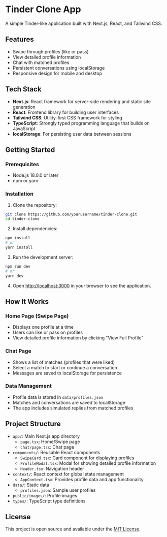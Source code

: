 # Tinder Clone App

A simple Tinder-like application built with Next.js, React, and Tailwind CSS.

## Features

- Swipe through profiles (like or pass)
- View detailed profile information
- Chat with matched profiles
- Persistent conversations using localStorage
- Responsive design for mobile and desktop

## Tech Stack

- **Next.js**: React framework for server-side rendering and static site generation
- **React**: Frontend library for building user interfaces
- **Tailwind CSS**: Utility-first CSS framework for styling
- **TypeScript**: Strongly typed programming language that builds on JavaScript
- **localStorage**: For persisting user data between sessions

## Getting Started

### Prerequisites

- Node.js 18.0.0 or later
- npm or yarn

### Installation

1. Clone the repository:
```bash
git clone https://github.com/yourusername/tinder-clone.git
cd tinder-clone
```

2. Install dependencies:
```bash
npm install
# or
yarn install
```

3. Run the development server:
```bash
npm run dev
# or
yarn dev
```

4. Open [http://localhost:3000](http://localhost:3000) in your browser to see the application.

## How It Works

### Home Page (Swipe Page)
- Displays one profile at a time
- Users can like or pass on profiles
- View detailed profile information by clicking "View Full Profile"

### Chat Page
- Shows a list of matches (profiles that were liked)
- Select a match to start or continue a conversation
- Messages are saved to localStorage for persistence

### Data Management
- Profile data is stored in `data/profiles.json`
- Matches and conversations are saved to localStorage
- The app includes simulated replies from matched profiles

## Project Structure

- `app/`: Main Next.js app directory
  - `page.tsx`: Home/Swipe page
  - `chat/page.tsx`: Chat page
- `components/`: Reusable React components
  - `SwipeCard.tsx`: Card component for displaying profiles
  - `ProfileModal.tsx`: Modal for showing detailed profile information
  - `Header.tsx`: Navigation header
- `context/`: React context for global state management
  - `AppContext.tsx`: Provides profile data and app functionality
- `data/`: Static data
  - `profiles.json`: Sample user profiles
- `public/images/`: Profile images
- `types/`: TypeScript type definitions

## License

This project is open source and available under the [MIT License](LICENSE).